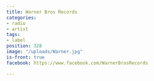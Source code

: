 ```yaml
---
title: Warner Bros Records
categories:
- radio
- artist
tags:
- label
position: 328
image: "/uploads/Warner.jpg"
is-front: true
facebook: https://www.facebook.com/WarnerBrosRecords

---
```


